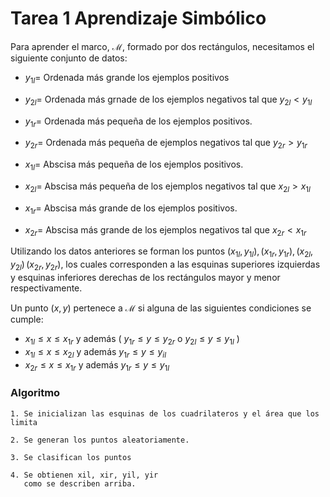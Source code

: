 # Tarea 1 Aprendizaje Simbólico

Para aprender el marco, $\mathcal{M}$, formado por dos rectángulos, necesitamos el siguiente conjunto de datos:

 + $y_{1l}=$ Ordenada más grande los ejemplos positivos
 + $y_{2l}=$ Ordenada más grnade de los  ejemplos negativos tal que $y_{2l} < y_{1l}$
 + $y_{1r}=$ Ordenada más pequeña de los ejemplos positivos.
 + $y_{2r}=$ Ordenada más pequeña de ejemplos negativos tal que $y_{2r}>y_{1r}$
 + $x_{1l}=$ Abscisa más pequeña de los ejemplos positivos.
 + $x_{2l}=$ Abscisa más pequeña de los ejemplos negativos tal que $x_{2l} > x_{1l}$
 + $x_{1r}=$ Abscisa más grande de los ejemplos positivos.

 + $x_{2r}=$ Abscisa más grande de los ejemplos negativos tal que $x_{2r} < x_{1r}$

Utilizando los datos anteriores se forman los puntos $(x_{1l},y_{1l}),\,(x_{1r},y_{1r}),\,(x_{2l},y_{2l}) \,(x_{2r},y_{2r})$, los cuales corresponden a las esquinas superiores izquierdas y esquinas inferiores derechas de los rectángulos mayor y menor respectivamente.

 Un punto $(x,y)$ pertenece a $\mathcal{M}$ si alguna de las siguientes condiciones se cumple:

+ $x_{1l} \leq x \leq x_{1r}$ y además ( $y_{1r} \leq y \leq y_{2r}$ o $y_{2l} \leq y \leq y_{1l}$ )
+ $x_{1l} \leq x \leq x_{2l}$ y además $y_{1r} \leq y \leq y_{il}$
+ $x_{2r} \leq x \leq x_{1r}$ y además $y_{1r} \leq y \leq y_{1l}$

### Algoritmo

~~~~
1. Se inicializan las esquinas de los cuadrilateros y el área que los limita

2. Se generan los puntos aleatoriamente.

3. Se clasifican los puntos

4. Se obtienen xil, xir, yil, yir
   como se describen arriba.
~~~~
